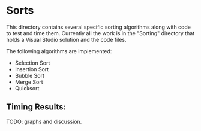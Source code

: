 # Sorts

This directory contains several specific sorting algorithms along with code to test and time them.
Currently all the work is in the "Sorting" directory that holds a Visual Studio solution and the code files.

The following algorithms are implemented:
- Selection Sort
- Insertion Sort
- Bubble Sort
- Merge Sort
- Quicksort

<h2>Timing Results:</h2>
TODO: graphs and discussion.
